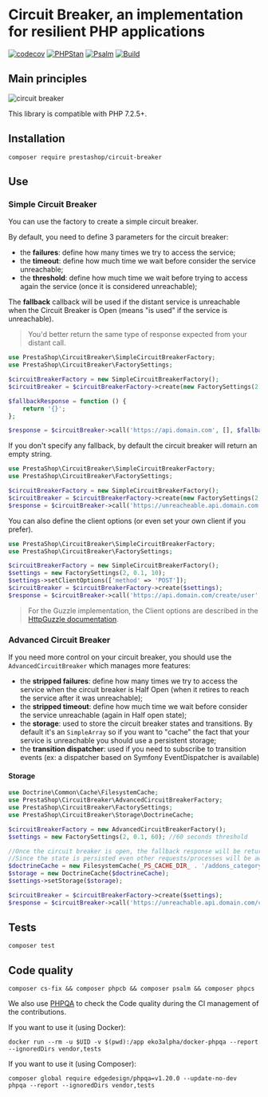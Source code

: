 # Circuit Breaker, an implementation for resilient PHP applications

[![codecov](https://codecov.io/gh/PrestaShop/circuit-breaker/branch/master/graph/badge.svg)](https://codecov.io/gh/PrestaShop/circuit-breaker)
[![PHPStan](https://img.shields.io/badge/PHPStan-Level%207-brightgreen.svg?style=flat&logo=php)](https://shields.io/#/)
[![Psalm](https://img.shields.io/badge/Psalm-Level%20Max-brightgreen.svg?style=flat&logo=php)](https://shields.io/#/)
[![Build](https://github.com/PrestaShop/circuit-breaker/actions/workflows/php.yml/badge.svg)](https://github.com/PrestaShop/circuit-breaker/actions/workflows/php.yml)

## Main principles

![circuit breaker](https://user-images.githubusercontent.com/1247388/49721725-438bd700-fc63-11e8-8498-82ca681b15fb.png)

This library is compatible with PHP 7.2.5+.

## Installation

```
composer require prestashop/circuit-breaker
```

## Use

### Simple Circuit Breaker

You can use the factory to create a simple circuit breaker.

By default, you need to define 3 parameters for the circuit breaker:

* the **failures**: define how many times we try to access the service;
* the **timeout**: define how much time we wait before consider the service unreachable;
* the **threshold**: define how much time we wait before trying to access again the service (once it is considered unreachable);

The **fallback** callback will be used if the distant service is unreachable when the Circuit Breaker is Open (means "is used" if the service is unreachable). 

> You'd better return the same type of response expected from your distant call.

```php
use PrestaShop\CircuitBreaker\SimpleCircuitBreakerFactory;
use PrestaShop\CircuitBreaker\FactorySettings;

$circuitBreakerFactory = new SimpleCircuitBreakerFactory();
$circuitBreaker = $circuitBreakerFactory->create(new FactorySettings(2, 0.1, 10));

$fallbackResponse = function () {
    return '{}';
};

$response = $circuitBreaker->call('https://api.domain.com', [], $fallbackResponse);
```

If you don't specify any fallback, by default the circuit breaker will return an empty string.

```php
use PrestaShop\CircuitBreaker\SimpleCircuitBreakerFactory;
use PrestaShop\CircuitBreaker\FactorySettings;

$circuitBreakerFactory = new SimpleCircuitBreakerFactory();
$circuitBreaker = $circuitBreakerFactory->create(new FactorySettings(2, 0.1, 10));
$response = $circuitBreaker->call('https://unreacheable.api.domain.com', []); // $response == ''
```

You can also define the client options (or even set your own client if you prefer).

```php
use PrestaShop\CircuitBreaker\SimpleCircuitBreakerFactory;
use PrestaShop\CircuitBreaker\FactorySettings;

$circuitBreakerFactory = new SimpleCircuitBreakerFactory();
$settings = new FactorySettings(2, 0.1, 10);
$settings->setClientOptions(['method' => 'POST']);
$circuitBreaker = $circuitBreakerFactory->create($settings);
$response = $circuitBreaker->call('https://api.domain.com/create/user', ['body' => ['firstname' => 'John', 'lastname' => 'Doe']]);
```

> For the Guzzle implementation, the Client options are described
> in the [HttpGuzzle documentation](http://docs.guzzlephp.org/en/stable/index.html).

### Advanced Circuit Breaker

If you need more control on your circuit breaker, you should use the `AdvancedCircuitBreaker` which manages more features:

* the **stripped failures**: define how many times we try to access the service when the circuit breaker is Half Open (when it retires to reach the service after it was unreachable);
* the **stripped timeout**: define how much time we wait before consider the service unreachable (again in Half open state);
* the **storage**: used to store the circuit breaker states and transitions. By default it's an `SimpleArray` so if you want to "cache" the fact that your service is unreachable you should use a persistent storage;
* the **transition dispatcher**: used if you need to subscribe to transition events (ex: a dispatcher based on Symfony EventDispatcher is available)

#### Storage

```php
use Doctrine\Common\Cache\FilesystemCache;
use PrestaShop\CircuitBreaker\AdvancedCircuitBreakerFactory;
use PrestaShop\CircuitBreaker\FactorySettings;
use PrestaShop\CircuitBreaker\Storage\DoctrineCache;

$circuitBreakerFactory = new AdvancedCircuitBreakerFactory();
$settings = new FactorySettings(2, 0.1, 60); //60 seconds threshold

//Once the circuit breaker is open, the fallback response will be returned instantly during the next 60 seconds
//Since the state is persisted even other requests/processes will be aware that the circuit breaker is open
$doctrineCache = new FilesystemCache(_PS_CACHE_DIR_ . '/addons_category');
$storage = new DoctrineCache($doctrineCache);
$settings->setStorage($storage);

$circuitBreaker = $circuitBreakerFactory->create($settings);
$response = $circuitBreaker->call('https://unreachable.api.domain.com/create/user', []);
```

## Tests

```
composer test
```

## Code quality

```
composer cs-fix && composer phpcb && composer psalm && composer phpcs
```

We also use [PHPQA](https://github.com/EdgedesignCZ/phpqa#phpqa) to check the Code quality
during the CI management of the contributions.

If you want to use it (using Docker):

```
docker run --rm -u $UID -v $(pwd):/app eko3alpha/docker-phpqa --report --ignoredDirs vendor,tests
```

If you want to use it (using Composer):

```
composer global require edgedesign/phpqa=v1.20.0 --update-no-dev
phpqa --report --ignoredDirs vendor,tests
```
